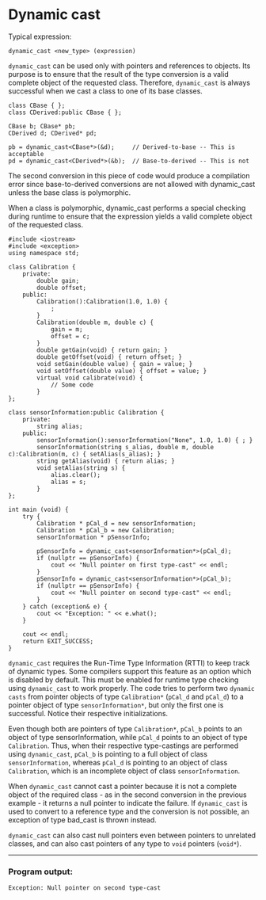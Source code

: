 # Dynamic cast

Typical expression:

    dynamic_cast <new_type> (expression)

`dynamic_cast` can be used only with pointers and references to objects. Its purpose is to ensure that the result of the
type conversion is a valid complete object of the requested class. Therefore, `dynamic_cast` is always successful when
we cast a class to one of its base classes.

    class CBase { };
    class CDerived:public CBase { };

    CBase b; CBase* pb;
    CDerived d; CDerived* pd;

    pb = dynamic_cast<CBase*>(&d);     // Derived-to-base -- This is acceptable
    pd = dynamic_cast<CDerived*>(&b);  // Base-to-derived -- This is not

The second conversion in this piece of code would produce a compilation error since base-to-derived conversions are not allowed with dynamic_cast unless the base class is polymorphic.

When a class is polymorphic, dynamic_cast performs a special checking during runtime to ensure that the expression yields a valid complete object of the requested class.

    #include <iostream>
    #include <exception>
    using namespace std;

    class Calibration {
        private:
            double gain;
            double offset;
        public:
            Calibration():Calibration(1.0, 1.0) {
                ;
            }
            Calibration(double m, double c) {
                gain = m;
                offset = c;
            }
            double getGain(void) { return gain; }
            double getOffset(void) { return offset; }
            void setGain(double value) { gain = value; }
            void setOffset(double value) { offset = value; }
            virtual void calibrate(void) {
                // Some code
            }
    };

    class sensorInformation:public Calibration {
        private:
            string alias;
        public:
            sensorInformation():sensorInformation("None", 1.0, 1.0) { ; }
            sensorInformation(string s_alias, double m, double c):Calibration(m, c) { setAlias(s_alias); }
            string getAlias(void) { return alias; }
            void setAlias(string s) { 
                alias.clear();
                alias = s;
            }
    };

    int main (void) {
        try {
            Calibration * pCal_d = new sensorInformation;
            Calibration * pCal_b = new Calibration;
            sensorInformation * pSensorInfo;

            pSensorInfo = dynamic_cast<sensorInformation*>(pCal_d);
            if (nullptr == pSensorInfo) {
                cout << "Null pointer on first type-cast" << endl;
            }
            pSensorInfo = dynamic_cast<sensorInformation*>(pCal_b);
            if (nullptr == pSensorInfo) {
                cout << "Null pointer on second type-cast" << endl;
            }
        } catch (exception& e) {
            cout << "Exception: " << e.what();
        }
        
        cout << endl;
        return EXIT_SUCCESS;
    }

`dynamic_cast` requires the Run-Time Type Information (RTTI) to keep track of dynamic types. Some compilers support this feature as an option which is disabled by default. This must be enabled for runtime type checking using `dynamic_cast` to work properly.
The code tries to perform two `dynamic casts` from pointer objects of type `Calibration*` (`pCal_d` and `pCal_d`) to a pointer object of type `sensorInformation*`, but only the first one is successful. Notice their respective initializations.

Even though both are pointers of type `Calibration*`, `pCal_b` points to an object of type sensorInformation, while `pCal_d` points to an object of type `Calibration`. Thus, when their respective type-castings are performed using `dynamic_cast`, `pCal_b` is pointing to a full object of class `sensorInformation`, whereas `pCal_d` is pointing to an object of class `Calibration`, which is an incomplete object of class `sensorInformation`.

When `dynamic_cast` cannot cast a pointer because it is not a complete object of the required class - as in the second conversion in the previous example - it returns a null pointer to indicate the failure. If `dynamic_cast` is used to convert to a reference type and the conversion is not possible, an exception of type bad_cast is thrown instead.

`dynamic_cast` can also cast null pointers even between pointers to unrelated classes, and can also cast pointers of any type to `void` pointers (`void*`).

***
### Program output:

    Exception: Null pointer on second type-cast



